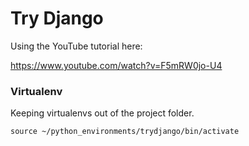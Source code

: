 # Try Django

Using the YouTube tutorial here:

https://www.youtube.com/watch?v=F5mRW0jo-U4


### Virtualenv
Keeping virtualenvs out of the project folder.

`source ~/python_environments/trydjango/bin/activate`